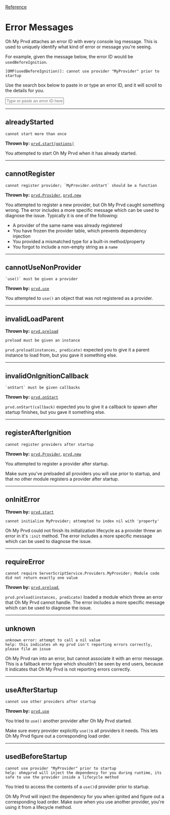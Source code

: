 <div class="ompdoc-reference-breadcrumbs">
<a href="../">Reference</a>
</div>

# Error Messages

Oh My Prvd attaches an error ID with every console log message. This is used to
uniquely identify what kind of error or message you're seeing.

For example, given the message below, the error ID would be
`usedBeforeIgnition`.

```Txt
[OMP(usedBeforeIgnition)]: cannot use provider "MyProvider" prior to startup
```

Use the search box below to paste in or type an error ID, and it will scroll to
the details for you.

<input
 id="ompdoc-error-box"
 class="md-input md-input--stretch"
 placeholder="Type or paste an error ID here..."
/>

<script src="../../assets/javascripts/error-msgs.js" defer></script>

---

## alreadyStarted

```Md
cannot start more than once
```

**Thrown by:** [`prvd.start(options)`](core/providers/start.md)

You attempted to start Oh My Prvd when it has already started.

---

## cannotRegister

```Md
cannot register provider; `MyProvider.onStart` should be a function
```

**Thrown by:** [`prvd.Provider`](core/providers/provider.md),
[`prvd.new`](core/providers/new.md)

You attempted to register a new provider, but Oh My Prvd caught something wrong.
The error includes a more specific message which can be used to diagnose the
issue. Typically it is one of the following:

- A provider of the same name was already registered
- You have frozen the provider table, which prevents dependency injection
- You provided a mismatched type for a built-in method/property
- You forgot to include a non-empty string as a `name`

---

## cannotUseNonProvider

```Md
`use()` must be given a provider
```

**Thrown by:** [`prvd.use`](core/providers/use.md)

You attempted to `use()` an object that was not registered as a provider.

---

## invalidLoadParent

**Thrown by:** [`prvd.preload`](core/providers/preload.md)

```Md
preload must be given an instance
```

`prvd.preload(instances, predicate)` expected you to give it a parent instance
to load from, but you gave it something else.

---

## invalidOnIgnitionCallback

```Md
`onStart` must be given callbacks
```

**Thrown by:** [`prvd.onStart`](core/providers/on-start.md)

`prvd.onStart(callback)` expected you to give it a callback to spawn after
startup finishes, but you gave it something else.

---

## registerAfterIgnition

```Md
cannot register providers after startup
```

**Thrown by:** [`prvd.Provider`](core/providers/provider.md),
[`prvd.new`](core/providers/new.md)

You attempted to register a provider after startup.

Make sure you've preloaded all providers you will use prior to startup, and
that no other module registers a provider after startup.

---

## onInitError

**Thrown by:** [`prvd.start`](core/providers/start.md)

```Md
cannot initialize MyProvider; attempted to index nil with 'property'
```

Oh My Prvd could not finish its initialization lifecycle as a provider threw an
error in it's `:init` method. The error includes a more specific message which
can be used to diagnose the issue.

---

## requireError

```Md
cannot require ServerScriptService.Providers.MyProvider; Module code did not return exactly one value
```

**Thrown by:** [`prvd.preload`](core/providers/preload.md),

`prvd.preload(instances, predicate)` loaded a module which threw an error that
Oh My Prvd cannot handle. The error includes a more specific message which can
be used to diagnose the issue.

---

## unknown

```Md
unknown error: attempt to call a nil value
help: this indicates oh my prvd isn't reporting errors correctly, please file an issue
```

Oh My Prvd ran into an error, but cannot associate it with an error message.
This is a fallback error type which shouldn't be seen by end users, because it
indicates that Oh My Prvd is not reporting errors correctly.

---

## useAfterStartup

```Md
cannot use other providers after startup
```

**Thrown by:** [`prvd.use`](core/providers/use.md)

You tried to `use()` another provider after Oh My Prvd started.

Make sure every provider explicitly `use()`s all providers it needs. This lets
Oh My Prvd figure out a corresponding load order.

---

## usedBeforeStartup

```Md
cannot use provider "MyProvider" prior to startup
help: ohmyprvd will inject the dependency for you during runtime, its safe to use the provider inside a lifecycle method
```

You tried to access the contents of a `use()`d provider prior to startup.

Oh My Prvd will inject the dependency for you when ignited and figure out a
corresponding load order. Make sure when you use another provider, you're
using it from a lifecycle method.
